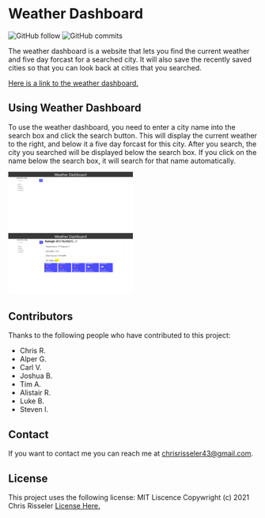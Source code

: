 # Weather Dashboard



![GitHub follow](https://img.shields.io/github/followers/chrisrisseler?label=Follow&style=social)
![GitHub commits](https://img.shields.io/github/commit-activity/w/chrisrisseler/weather_dashboard?style=social)


The weather dashboard is a website that lets you find the current weather and five day forcast for a searched city. It will also save the recently saved cities so that you can look back at cities that you searched.

<a href = "https://chrisrisseler.github.io/weather_dashboard/">Here is a link to the weather dashboard.</a>



## Using Weather Dashboard

To use the weather dashboard, you need to enter a city name into the search box and click the search button. This will display the current weather to the right, and below it a five day forcast for this city. After you search, the city you searched will be displayed below the search box. If you click on the name below the search box, it will search for that name automatically.




<img src= "assets/blank.png" style = "width: 50%; height: auto"> <img src="assets/filledout.png" style = "width: 50%; height: auto"> 




## Contributors

Thanks to the following people who have contributed to this project:

* Chris R.
* Alper G.
* Carl V.
* Joshua B.
* Tim A.
* Alistair R.
* Luke B.
* Steven I.

## Contact

If you want to contact me you can reach me at chrisrisseler43@gmail.com.

## License
<!--- If you're not sure which open license to use see https://choosealicense.com/--->

This project uses the following license: MIT Liscence Copywright (c) 2021 Chris Risseler <a href = "assets/license.md">License Here.</a>